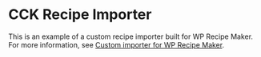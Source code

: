 # CCK Recipe Importer

This is an example of a custom recipe importer built for WP Recipe Maker. For more information, see [Custom importer for WP Recipe Maker](https://www.billerickson.net/custom-importer-for-wp-recipe-maker/).
